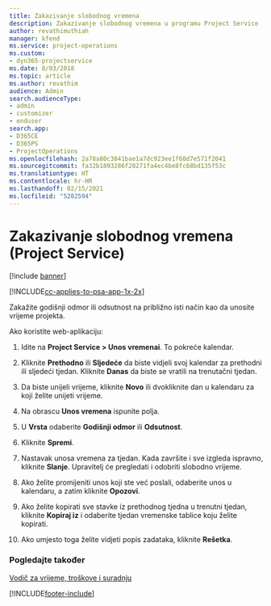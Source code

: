 ```yaml
---
title: Zakazivanje slobodnog vremena
description: Zakazivanje slobodnog vremena u programu Project Service
author: revathimuthiah
manager: kfend
ms.service: project-operations
ms.custom:
- dyn365-projectservice
ms.date: 8/03/2018
ms.topic: article
ms.author: revathim
audience: Admin
search.audienceType:
- admin
- customizer
- enduser
search.app:
- D365CE
- D365PS
- ProjectOperations
ms.openlocfilehash: 2a78a80c3841bae1a7dc923ee1f60d7e571f2041
ms.sourcegitcommit: fa32b1893286f20271fa4ec4be8fc68bd135f53c
ms.translationtype: HT
ms.contentlocale: hr-HR
ms.lasthandoff: 02/15/2021
ms.locfileid: "5282594"
---
```

# <a name="schedule-time-off-project-service"></a>Zakazivanje slobodnog vremena (Project Service)

[!include [banner](../includes/psa-now-project-operations.md)]

[!INCLUDE[cc-applies-to-psa-app-1x-2x](../includes/cc-applies-to-psa-app-1x-2x.md)]

Zakažite godišnji odmor ili odsutnost na približno isti način kao da unosite vrijeme projekta.  
  
 Ako koristite web-aplikaciju:  
  
1.  Idite na **Project Service > Unos vremenai**. To pokreće kalendar.  
  
2.  Kliknite **Prethodno** ili **Sljedeće** da biste vidjeli svoj kalendar za prethodni ili sljedeći tjedan. Kliknite **Danas** da biste se vratili na trenutačni tjedan.  
  
3.  Da biste unijeli vrijeme, kliknite **Novo** ili dvokliknite dan u kalendaru za koji želite unijeti vrijeme.  
  
4.  Na obrascu **Unos vremena** ispunite polja.  
  
5.  U **Vrsta** odaberite **Godišnji odmor** ili **Odsutnost**.  
  
6.  Kliknite **Spremi**.  
  
7.  Nastavak unosa vremena za tjedan. Kada završite i sve izgleda ispravno, kliknite **Slanje**. Upravitelj će pregledati i odobriti slobodno vrijeme.  
  
8.  Ako želite promijeniti unos koji ste već poslali, odaberite unos u kalendaru, a zatim kliknite **Opozovi**.  
  
9. Ako želite kopirati sve stavke iz prethodnog tjedna u trenutni tjedan, kliknite **Kopiraj iz** i odaberite tjedan vremenske tablice koju želite kopirati.  
  
10. Ako umjesto toga želite vidjeti popis zadataka, kliknite **Rešetka**.  
  
### <a name="see-also"></a>Pogledajte također  
 [Vodič za vrijeme, troškove i suradnju](../psa/time-expense-collaboration-guide.md)


[!INCLUDE[footer-include](../includes/footer-banner.md)]